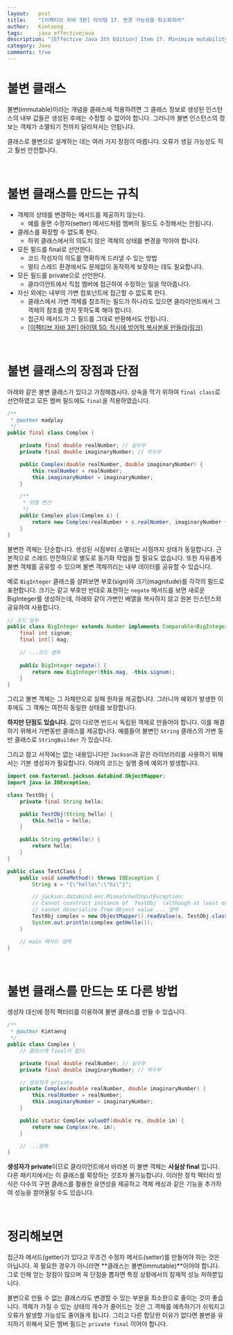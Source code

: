 ```yaml
---
layout:   post
title:    "[이펙티브 자바 3판] 아이템 17. 변경 가능성을 최소화하라"
author:   Kimtaeng
tags: 	  java effectivejava
description: "[Effective Java 3th Edition] Item 17. Minimize mutability" 
category: Java
comments: true
---
```


# 불변 클래스
불변(immutable)이라는 개념을 클래스에 적용하려면 그 클래스 정보로 생성된 인스턴스의 내부 값들은 생성된 후에는
수정할 수 없어야 합니다. 그러니까 불변 인스턴스의 정보는 객체가 소멸되기 전까지 달라져서는 안됩니다.

클래스로 불변으로 설계하는 데는 여러 가지 장점이 따릅니다. 오류가 생길 가능성도 적고 훨씬 안전합니다.

<br/>

# 불변 클래스를 만드는 규칙
- 객체의 상태를 변경하는 메서드를 제공하지 않는다.
  - 예를 들면 수정자(setter) 메서드처럼 멤버의 필드도 수정해서는 안됩니다.
- 클래스를 확장할 수 없도록 한다.
  - 하위 클래스에서의 의도치 않은 객체의 상태를 변경을 막아야 합니다.
- 모든 필드를 final로 선언한다.
  - 코드 작성자의 의도를 명확하게 드러낼 수 있는 방법 
  - 멀티 스레드 환경에서도 문제없이 동작하게 보장하는 데도 필요합니다.
- 모든 필드를 private으로 선언한다.
  - 클라이언트에서 직접 멤버에 접근하여 수정하는 일을 막아줍니다.
- 자신 외에는 내부의 가변 컴포넌트에 접근할 수 없도록 한다.
  - 클래스에서 가변 객체를 참조하는 필드가 하나라도 있으면 클라이언트에서 그 객체의 참조를 얻지 못하도록 해야 합니다.
  - 접근자 메서드가 그 필드를 그대로 반환해서도 안됩니다.
  - <a href="/post/make-defensive-copies-when-needed" target="_blank">[이펙티브 자바 3판] 아이템 50. 적시에 방어적 복사본을 만들라(링크)</a>

<br/>

# 불변 클래스의 장점과 단점
아래와 같은 불변 클래스가 있다고 가정해봅시다. 상속을 막기 위하여 `final class`로 선언하였고
모든 멤버 필드에도 `final`을 적용하였습니다. 
 
```java
/**
 * @author madplay
 */
public final class Complex {

    private final double realNumber; // 실수부
    private final double imaginaryNumber; // 허수부

    public Complex(double realNumber, double imaginaryNumber) {
        this.realNumber = realNumber;
        this.imaginaryNumber = imaginaryNumber;
    }

    /**
     * 덧셈 연산
     */
    public Complex plus(Complex c) {
        return new Complex(realNumber + c.realNumber, imaginaryNumber + c.imaginaryNumber);
    }
}
```

불변한 객체는 단순합니다. 생성된 시점부터 소멸되는 시점까지 상태가 동일합니다. 근본적으로 스레드 안전하므로
별도로 동기화 작업을 할 필요도 없습니다. 또한 자유롭게 불변 객체를 공유할 수 있으며 불변 객체끼리는 내부 데이터를 공유할 수 있습니다.

예로 `BigInteger` 클래스를 살펴보면 부호(sign)와 크기(magnitude)를 각각의 필드로 표현합니다. 크기는 같고
부호만 반대로 표현하는 `negate` 메서드를 보면 새로운 BigInteger를 생성하는데, 아래와 같이 가변인 배열을 복사하지 않고
원본 인스턴스와 공유하여 사용합니다. 

```java
// 코드 일부
public class BigInteger extends Number implements Comparable<BigInteger> {
    final int signum;
    final int[] mag;
    
    // ...코드 생략 
    
    public BigInteger negate() {
        return new BigInteger(this.mag, -this.signum);
    }
}
```

그리고 불변 객체는 그 자체만으로 실패 원자을 제공합니다. 그러니까 예외가 발생한 이후에도 그 객체는 여전히 동일한 상태를 보장합니다.

**하지만 단점도 있습니다.** 값이 다르면 반드시 독립된 객체로 만들어야 합니다. 이를 해결하기 위해서 가변동반 클래스를 제공합니다.
예를들어 불변인 `String` 클래스의 가변 동반 클래스로 `StringBuilder` 가 있습니다.

그리고 참고 서적에는 없는 내용입니다만 `Jackson`과 같은 라이브러리를 사용하기 위해서는 기본 생성자가 필요합니다.
아래의 코드는 실행 중에 예외가 발생합니다.

```java
import com.fasterxml.jackson.databind.ObjectMapper;
import java.io.IOException;

class TestObj {
    private final String hello;

    public TestObj(String hello) {
        this.hello = hello;
    }

    public String getHello() {
        return hello;
    }
}

public class TestClass {
    public void someMethod() throws IOException {
        String s = "{\"hello\":\"hi\"}";

        // jackson.databind.exc.MismatchedInputException:
        // Cannot construct instance of `TestObj` (although at least one Creator exists):
        // cannot deserialize from Object value ... 생략
        TestObj complex = new ObjectMapper().readValue(s, TestObj.class);
        System.out.println(complex.getHello());
    }

    // main 메서드 생략
}
```

<br/>

# 불변 클래스를 만드는 또 다른 방법
생성자 대신에 정적 팩터리를 이용하여 불변 클래스를 만들 수 있습니다.

```java
/**
 * @author Kimtaeng
 */
public class Complex {
    // 클래스에 final이 없다.

    private final double realNumber; // 실수부
    private final double imaginaryNumber; // 허수부

    // 생성자가 private
    private Complex(double realNumber, double imaginaryNumber) {
        this.realNumber = realNumber;
        this.imaginaryNumber = imaginaryNumber;
    }

    public static Complex valueOf(double re, double im) {
        return new Complex(re, im);
    }

    // ...생략
}
```

**생성자가 private**이므로 클라이언트에서 바라본 이 불변 객체는 **사실상 final** 입니다.
다른 패키지에서는 이 클래스를 확장하는 것조차 불가능합니다. 이러한 정적 팩터리 방식은 다수의 구현 클래스를 활용한
유연성을 제공하고 객체 캐싱과 같은 기능을 추가하여 성능을 끌어올릴 수도 있습니다.

<br/>

# 정리해보면
접근자 메서드(getter)가 있다고 무조건 수정자 메서드(setter)를 만들어야 하는 것은 아닙니다. 꼭 필요한 경우가 아니라면
**클래스는 불변(immutable)**이어야 합니다. 그로 인해 얻는 장점이 많으며 꼭 단점을 뽑자면 특정 상황에서의 잠재적 성능 저하뿐입니다.

불변으로 만들 수 없는 클래스라도 변경할 수 있는 부분을 최소한으로 줄이는 것이 좋습니다. 객체가 가질 수 있는 상태의 개수가
줄어드는 것은 그 객체를 예측하기가 쉬워지고 오류가 발생할 가능성도 줄어들게 됩니다. 그리고 다른 합당한 이유가 없다면
불변을 유지하기 위해서 모든 멤버 필드는 `private final` 이어야 합니다.
